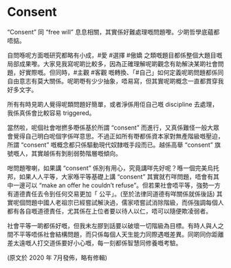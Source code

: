 # Consent

“Consent” 同 “free will” 息息相關，其實係好難處理嘅問題嚟。少啲哲學底蘊都唔掂。

自問喺呢方面嘅研究都略有小成，#愛 #選擇 #傲嬌 之類嘅題目都係整個大題目嘅局部成果嚟。大家見我寫呢啲比較多，因為正確理解呢啲觀念有助解決某啲社會問題，好實際嘅。但同時，#主觀 #客觀 嘅轉換、「#自己」如何定義呢啲問題都係同自由意志有莫大關係。呢啲嘢有少少抽象，唔易寫，但其實呢啲概念一直都貫穿我好多文字。

所有有時見啲人覺得呢類問題好簡單，或者淨係用佢自己嘅 discipline 去處理，我係真係會比較容易 triggered。

當然啦，呢個社會咁撚多嘢係基於所謂 “consent” 而進行，又真係難怪一般大眾會覺得自己明白呢個字係咩意思。不過正如所有嘢都係資本家對無產階級嘅壓迫，所謂 “consent” 嘅概念都只係驅動現代奴隸嘅手段而已。越係高舉 “consent” 旗號嘅人，其實越係有剝削弱勢階層嘅傾向。

咁問題嚟喇，如果講 “consent” 係別有用心，究竟講咩先好呢？喺一個完美烏托邦，如果人人平等，大家喺平等基礎上講 “consent” 其實就冇咩問題，唔會有其中一邊可以 “make an offer he couldn’t refuse”。但若果社會唔平等，強勢一方有道德責任去令到任何交易更加「 公平」。(至於法律同道德有咩關係就係後話) 其實呢個問題中國人老祖宗已經嘗試解決過，儒家唔嘗試消除階級，而係強調每個人都有各自嘅道德責任，尤其係在上位者要以待人以仁，唔可以隨便欺凌弱者。

社會平等一啲都係好嘅，但我未左膠到話要以破壞一切階級為目標。有時人與人之間不平等唔係社會結構問題，而只係每個人天生能力同際遇嘅差異。同啲同你距離差太遠嘅人打交道係要好小心嘅，每一刻都係智慧同修養嘅考驗。

(原文於 2020 年 7月發佈，略有修輯)

